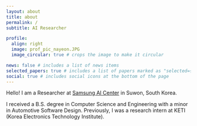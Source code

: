 ```yaml
---
layout: about
title: about
permalink: /
subtitle: AI Researcher

profile:
  align: right
  image: prof_pic_nayeon.JPG
  image_circular: true # crops the image to make it circular

news: false # includes a list of news items
selected_papers: true # includes a list of papers marked as "selected={true}"
social: true # includes social icons at the bottom of the page
---
```


Hello! I am a Researcher at [Samsung AI Center](https://www.sait.samsung.co.kr/saithome/main/main.do) in Suwon, South Korea.

I received a B.S. degree in Computer Science and Engineering with a minor in Automotive Software Design. Previously, I was a research intern at KETI (Korea Electronics Technology Institute).
